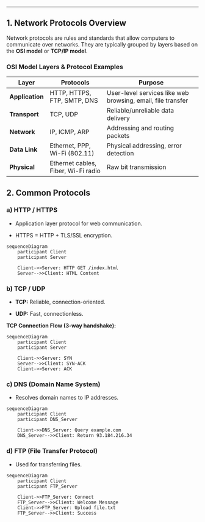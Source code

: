 
---

## **1. Network Protocols Overview**

Network protocols are rules and standards that allow computers to communicate over networks. They are typically grouped by layers based on the **OSI model** or **TCP/IP model**.

### **OSI Model Layers & Protocol Examples**

|Layer|Protocols|Purpose|
|---|---|---|
|**Application**|HTTP, HTTPS, FTP, SMTP, DNS|User-level services like web browsing, email, file transfer|
|**Transport**|TCP, UDP|Reliable/unreliable data delivery|
|**Network**|IP, ICMP, ARP|Addressing and routing packets|
|**Data Link**|Ethernet, PPP, Wi-Fi (802.11)|Physical addressing, error detection|
|**Physical**|Ethernet cables, Fiber, Wi-Fi radio|Raw bit transmission|
## **2. Common Protocols**

### **a) HTTP / HTTPS**

- Application layer protocol for web communication.
    
- HTTPS = HTTP + TLS/SSL encryption.
    


```mermaid
sequenceDiagram
    participant Client
    participant Server

    Client->>Server: HTTP GET /index.html
    Server-->>Client: HTML Content
```
### **b) TCP / UDP**

- **TCP:** Reliable, connection-oriented.
    
- **UDP:** Fast, connectionless.
    

**TCP Connection Flow (3-way handshake):**

```mermaid
sequenceDiagram
    participant Client
    participant Server

    Client->>Server: SYN
    Server-->>Client: SYN-ACK
    Client->>Server: ACK
```

### **c) DNS (Domain Name System)**

- Resolves domain names to IP addresses.

```mermaid
sequenceDiagram
    participant Client
    participant DNS_Server

    Client->>DNS_Server: Query example.com
    DNS_Server-->>Client: Return 93.184.216.34
```
### **d) FTP (File Transfer Protocol)**

- Used for transferring files.

```mermaid
sequenceDiagram
    participant Client
    participant FTP_Server

    Client->>FTP_Server: Connect
    FTP_Server-->>Client: Welcome Message
    Client->>FTP_Server: Upload file.txt
    FTP_Server-->>Client: Success
```
